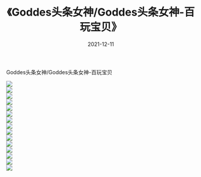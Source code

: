 ﻿---
layout: post
title:  《Goddes头条女神/Goddes头条女神-百玩宝贝》
date:   2021-12-11
img: http://pic.660000.xyz/1:/网络美图/2021/Goddes头条女神/Goddes头条女神-百玩宝贝/000.jpg
categories: [美女, 清纯, 唯美]
---

Goddes头条女神/Goddes头条女神-百玩宝贝

 ![](http://pic.660000.xyz/1:/网络美图/2021/Goddes头条女神/Goddes头条女神-百玩宝贝/001.jpg) <br>![](http://pic.660000.xyz/1:/网络美图/2021/Goddes头条女神/Goddes头条女神-百玩宝贝/002.jpg) <br>![](http://pic.660000.xyz/1:/网络美图/2021/Goddes头条女神/Goddes头条女神-百玩宝贝/003.jpg) <br>![](http://pic.660000.xyz/1:/网络美图/2021/Goddes头条女神/Goddes头条女神-百玩宝贝/004.jpg) <br>![](http://pic.660000.xyz/1:/网络美图/2021/Goddes头条女神/Goddes头条女神-百玩宝贝/005.jpg) <br>![](http://pic.660000.xyz/1:/网络美图/2021/Goddes头条女神/Goddes头条女神-百玩宝贝/006.jpg) <br>![](http://pic.660000.xyz/1:/网络美图/2021/Goddes头条女神/Goddes头条女神-百玩宝贝/007.jpg) <br>![](http://pic.660000.xyz/1:/网络美图/2021/Goddes头条女神/Goddes头条女神-百玩宝贝/008.jpg) <br>![](http://pic.660000.xyz/1:/网络美图/2021/Goddes头条女神/Goddes头条女神-百玩宝贝/009.jpg) <br>![](http://pic.660000.xyz/1:/网络美图/2021/Goddes头条女神/Goddes头条女神-百玩宝贝/010.jpg) <br>![](http://pic.660000.xyz/1:/网络美图/2021/Goddes头条女神/Goddes头条女神-百玩宝贝/011.jpg) <br>![](http://pic.660000.xyz/1:/网络美图/2021/Goddes头条女神/Goddes头条女神-百玩宝贝/012.jpg) <br>![](http://pic.660000.xyz/1:/网络美图/2021/Goddes头条女神/Goddes头条女神-百玩宝贝/013.jpg) <br>![](http://pic.660000.xyz/1:/网络美图/2021/Goddes头条女神/Goddes头条女神-百玩宝贝/014.jpg) <br>![](http://pic.660000.xyz/1:/网络美图/2021/Goddes头条女神/Goddes头条女神-百玩宝贝/015.jpg) <br>
